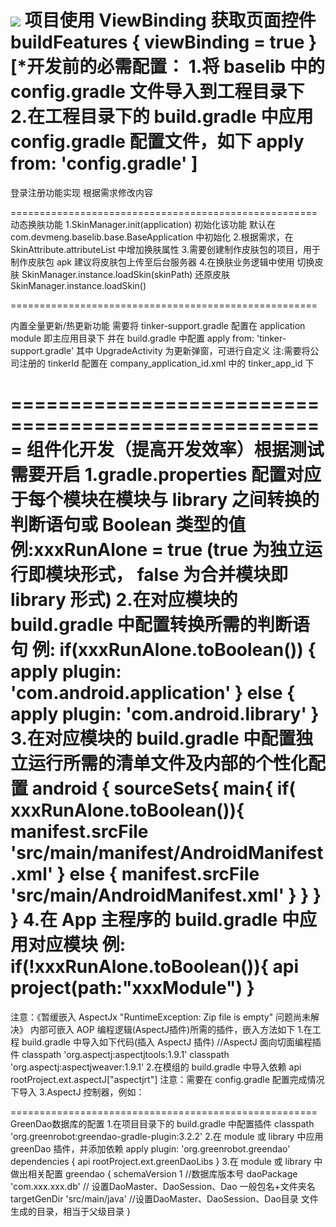 [![](https://jitpack.io/v/devmeng/baselib.svg)](https://jitpack.io/#devmeng/baselib)
项目使用 ViewBinding 获取页面控件
buildFeatures {
    viewBinding = true
}
[*开发前的必需配置：
1.将 baselib 中的 config.gradle 文件导入到工程目录下 
2.在工程目录下的 build.gradle 中应用 config.gradle
配置文件，如下 apply from: 'config.gradle' ]
=====================================================

登录注册功能实现
根据需求修改内容

=====================================================
动态换肤功能
1.SkinManager.init(application) 初始化该功能
默认在 com.devmeng.baselib.base.BaseApplication 中初始化
2.根据需求，在 SkinAttribute.attributeList 中增加换肤属性
3.需要创建制作皮肤包的项目，用于制作皮肤包 apk
建议将皮肤包上传至后台服务器
4.在换肤业务逻辑中使用
切换皮肤 SkinManager.instance.loadSkin(skinPath)
还原皮肤 SkinManager.instance.loadSkin()

===================================================== 

内置全量更新/热更新功能 需要将 tinker-support.gradle 配置在
application module 即主应用目录下 
并在 build.gradle 中配置 apply from: 'tinker-support.gradle' 
其中 UpgradeActivity 为更新弹窗，可进行自定义 
注:需要将公司注册的 tinkerId 配置在 company_application_id.xml 中的 tinker_app_id 下

===================================================== 
组件化开发（提高开发效率）根据测试需要开启
1.gradle.properties
配置对应于每个模块在模块与 library 之间转换的判断语句或 Boolean 类型的值 
例:xxxRunAlone = true (true 为独立运行即模块形式， false 为合并模块即 library 形式)
2.在对应模块的 build.gradle 中配置转换所需的判断语句 例:
if(xxxRunAlone.toBoolean())
{ apply plugin: 'com.android.application' } 
else { apply plugin: 'com.android.library' } 
3.在对应模块的 build.gradle 中配置独立运行所需的清单文件及内部的个性化配置 
android { sourceSets{ main{ if(
xxxRunAlone.toBoolean()){ manifest.srcFile 'src/main/manifest/AndroidManifest.xml' } else {
manifest.srcFile 'src/main/AndroidManifest.xml' } } } } 
4.在 App 主程序的 build.gradle 中应用对应模块 例:
if(!xxxRunAlone.toBoolean()){ 
api project(path:"xxxModule")
} 
===================================================== 
注意：《暂缓嵌入 AspectJx "RuntimeException: Zip file is empty" 问题尚未解决》 
内部可嵌入 AOP 编程逻辑(AspectJ插件)所需的插件，嵌入方法如下 
1.在工程 build.gradle 中导入如下代码(插入 AspectJ 插件)
//AspectJ 面向切面编程插件 
classpath 'org.aspectj:aspectjtools:1.9.1' 
classpath 'org.aspectj:aspectjweaver:1.9.1' 
2.在模组的 build.gradle 中导入依赖 
api rootProject.ext.aspectJ["aspectjrt"]
注意：需要在 config.gradle 配置完成情况下导入
3.AspectJ 控制器，例如：

===================================================== 
GreenDao数据库的配置 
1.在项目目录下的 build.gradle 中配置插件
classpath 'org.greenrobot:greendao-gradle-plugin:3.2.2' 
2.在 module 或 library 中应用 greenDao 插件，并添加依赖
apply plugin: 'org.greenrobot.greendao' 
dependencies 
{ api rootProject.ext.greenDaoLibs } 
3.在 module 或 library 中做出相关配置 
greendao { schemaVersion 1 //数据库版本号 daoPackage 'com.xxx.xxx.db' //
设置DaoMaster、DaoSession、Dao 一般包名+文件夹名 
targetGenDir 'src/main/java' //设置DaoMaster、DaoSession、Dao目录
文件生成的目录，相当于父级目录 }